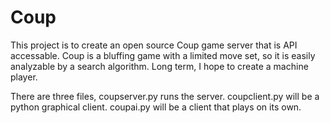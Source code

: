# Coup

This project is to create an open source Coup game server that is API accessable. Coup is a bluffing game with a limited move set, so it is easily analyzable by a search algorithm. Long term, I hope to create a machine player.

There are three files, coupserver.py runs the server. coupclient.py will be a python graphical client. coupai.py will be a client that plays on its own.